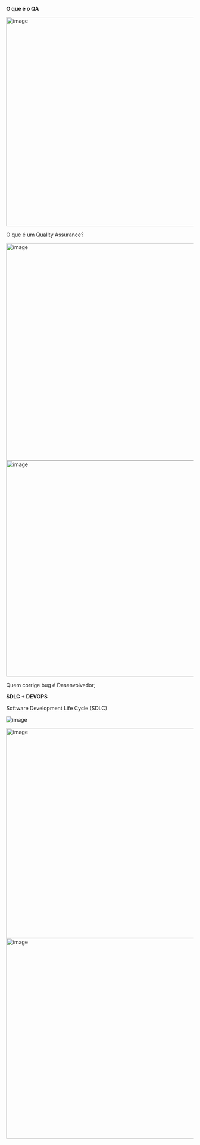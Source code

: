 **O que é o QA**

<img width="561" alt="image" src="https://github.com/aevilesaguiar/qualidade-de-software/assets/52088444/3c99c4f8-3570-49a8-b184-eeb5aea63e6a">

O que é um Quality Assurance?

<img width="583" alt="image" src="https://github.com/aevilesaguiar/qualidade-de-software/assets/52088444/13114c53-6218-4290-801a-f608e398eb26">


<img width="579" alt="image" src="https://github.com/aevilesaguiar/qualidade-de-software/assets/52088444/4fef0233-824a-49f0-80a0-6e8fd14b3aba">

Quem corrige bug é Desenvolvedor;

**SDLC + DEVOPS**

Software Development Life Cycle (SDLC)

![image](https://github.com/aevilesaguiar/qualidade-de-software/assets/52088444/a7e45d15-33ba-4b5c-9413-0b554a1b9211)


<img width="563" alt="image" src="https://github.com/aevilesaguiar/qualidade-de-software/assets/52088444/58cb7aed-9f9b-4ac1-ac86-0839a2cc9cd9">

<img width="538" alt="image" src="https://github.com/aevilesaguiar/qualidade-de-software/assets/52088444/5bf82941-2765-46ff-bde4-26cb65ba14b9">


